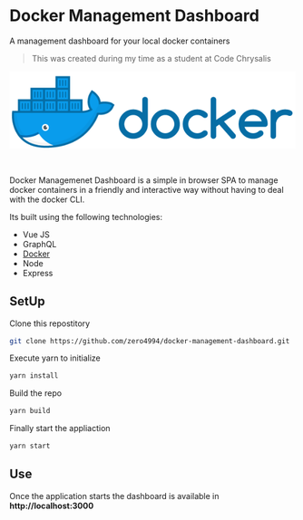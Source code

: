 # Docker Management Dashboard

A management dashboard for your local docker containers

> This was created during my time as a student at Code Chrysalis

<p align="center">
    <img align="center" src="img/docker.png"> 
</p> 
<br><br>
Docker Managemenet Dashboard is a simple in browser SPA to manage docker containers in a friendly and interactive way without having to deal with the docker CLI.

Its built using the following technologies:

- Vue JS
- GraphQL
- [Docker](https://www.docker.com/)
- Node
- Express

## SetUp

Clone this repostitory

```bash
git clone https://github.com/zero4994/docker-management-dashboard.git
```

Execute yarn to initialize

```bash
yarn install
```

Build the repo

```bash
yarn build
```

Finally start the appliaction

```bash
yarn start
```

## Use

Once the application starts the dashboard is available in **http://localhost:3000**
